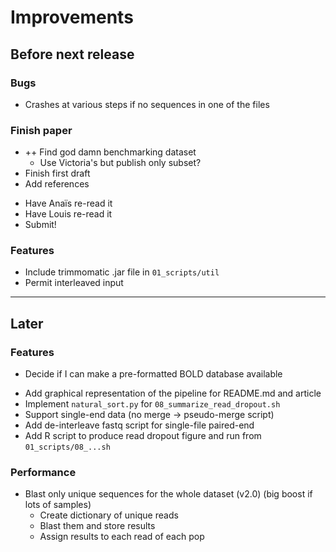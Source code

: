 # Improvements

## Before next release

### Bugs
+ Crashes at various steps if no sequences in one of the files

### Finish paper
+ ++ Find god damn benchmarking dataset
  - Use Victoria's but publish only subset?
+ Finish first draft
+ Add references
- Have Anaïs re-read it
- Have Louis re-read it
- Submit!

### Features
+ Include trimmomatic .jar file in `01_scripts/util`
+ Permit interleaved input

---

## Later

### Features
+ Decide if I can make a pre-formatted BOLD database available
- Add graphical representation of the pipeline for README.md and article
- Implement `natural_sort.py` for `08_summarize_read_dropout.sh`
- Support single-end data (no merge -> pseudo-merge script)
- Add de-interleave fastq script for single-file paired-end
- Add R script to produce read dropout figure and run from `01_scripts/08_...sh`

### Performance
- Blast only unique sequences for the whole dataset (v2.0)
  (big boost if lots of samples)
  - Create dictionary of unique reads
  - Blast them and store results
  - Assign results to each read of each pop
